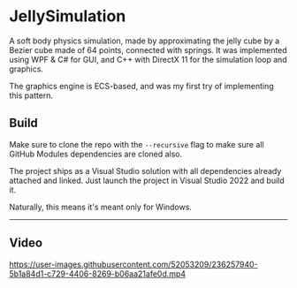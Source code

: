 # JellySimulation

A soft body physics simulation, made by approximating the jelly cube by a Bezier cube made of 64 points, connected with springs.
It was implemented using WPF & C# for GUI, and C++ with DirectX 11 for the simulation loop and graphics.

The graphics engine is ECS-based, and was my first try of implementing this pattern. 

## Build

Make sure to clone the repo with the `--recursive` flag to make sure all GitHub Modules dependencies are cloned also.

The project ships as a Visual Studio solution with all dependencies already attached and linked. Just launch the project in Visual Studio 2022 and build it.

Naturally, this means it's meant only for Windows.

___
## Video


https://user-images.githubusercontent.com/52053209/236257940-5b1a84d1-c729-4406-8269-b06aa21afe0d.mp4


